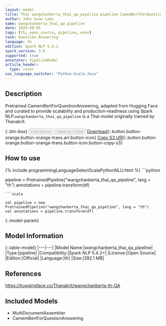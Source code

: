 ```yaml
---
layout: model
title: Thai wangchanberta_thai_qa_pipeline pipeline CamemBertForQuestionAnswering from Thanakrit
author: John Snow Labs
name: wangchanberta_thai_qa_pipeline
date: 2024-09-01
tags: [th, open_source, pipeline, onnx]
task: Question Answering
language: th
edition: Spark NLP 5.4.2
spark_version: 3.0
supported: true
annotator: PipelineModel
article_header:
  type: cover
use_language_switcher: "Python-Scala-Java"
---
```


## Description

Pretrained CamemBertForQuestionAnswering, adapted from Hugging Face and curated to provide scalability and production-readiness using Spark NLP.`wangchanberta_thai_qa_pipeline` is a Thai model originally trained by Thanakrit.

{:.btn-box}
<button class="button button-orange" disabled>Live Demo</button>
<button class="button button-orange" disabled>Open in Colab</button>
[Download](https://s3.amazonaws.com/auxdata.johnsnowlabs.com/public/models/wangchanberta_thai_qa_pipeline_th_5.4.2_3.0_1725161981310.zip){:.button.button-orange.button-orange-trans.arr.button-icon}
[Copy S3 URI](s3://auxdata.johnsnowlabs.com/public/models/wangchanberta_thai_qa_pipeline_th_5.4.2_3.0_1725161981310.zip){:.button.button-orange.button-orange-trans.button-icon.button-copy-s3}

## How to use



<div class="tabs-box" markdown="1">
{% include programmingLanguageSelectScalaPythonNLU.html %}
```python

pipeline = PretrainedPipeline("wangchanberta_thai_qa_pipeline", lang = "th")
annotations =  pipeline.transform(df)   

```
```scala

val pipeline = new PretrainedPipeline("wangchanberta_thai_qa_pipeline", lang = "th")
val annotations = pipeline.transform(df)

```
</div>

{:.model-param}
## Model Information

{:.table-model}
|---|---|
|Model Name:|wangchanberta_thai_qa_pipeline|
|Type:|pipeline|
|Compatibility:|Spark NLP 5.4.2+|
|License:|Open Source|
|Edition:|Official|
|Language:|th|
|Size:|392.1 MB|

## References

https://huggingface.co/Thanakrit/wangchanberta-th-QA

## Included Models

- MultiDocumentAssembler
- CamemBertForQuestionAnswering